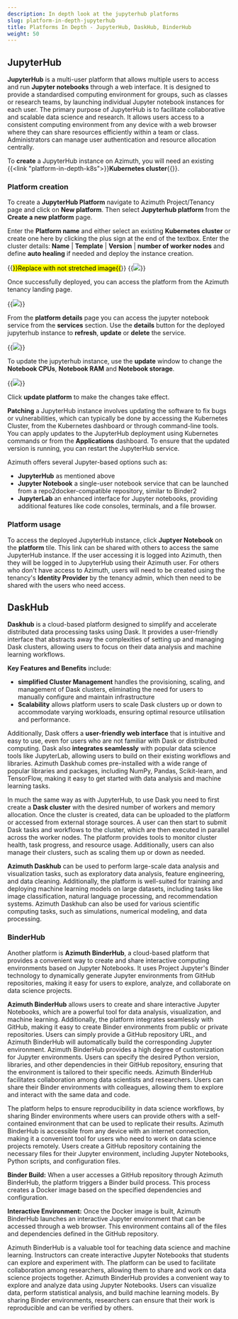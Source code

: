 ```yaml
---
description: In depth look at the jupyterhub platforms
slug: platform-in-depth-jupyterhub
title: Platforms In Depth - JupyterHub, DaskHub, BinderHub
weight: 50
---
```


## JupyterHub

**JupyterHub** is a multi-user platform that allows multiple users to access and run **Jupyter notebooks** through a web interface.
It is designed to provide a standardised computing environment for groups, such as classes or research teams, by launching individual
Jupyter notebook instances for each user. The primary purpose of JupyterHub is to facilitate collaborative and scalable data science and
research. It allows users access to a consistent computing environment from any device with a web browser where they can share resources
efficiently within a team or class. Administrators can manage user authentication and resource allocation centrally.

To **create** a JupyterHub instance on Azimuth, you will need an existing {{<link "platform-in-depth-k8s">}}**Kubernetes cluster**{{</link>}}.

### Platform creation

To create a **JupyterHub Platform** navigate to Azimuth Project/Tenancy page and click on **New platform**. Then select **Jupyterhub platform** from the **Create a new platform** page.

Enter the **Platform name** and either select an existing **Kubernetes cluster** or create one here by clicking the plus sign at the end of the textbox. Enter the cluster details: **Name** | **Template** | **Version** | **number of worker nodes** and define **auto healing** if needed and deploy the instance creation.

{{<mark>}}Replace with not stretched image{{</mark>}}
{{<image src="img/docs/azimuth-images/azimuth-jupyterhub-details.jpg" caption="New Jupyterhub platform details" wrapper="col-6 mx-auto text-center">}}

Once successfully deployed, you can access the platform from the Azimuth tenancy landing page.

{{<image src="img/docs/azimuth-images/azimuth-jupyterhub-and-cluster-deployed.jpg" caption="jupyterhub deployment complete" wrapper="col-9 mx-auto text-center">}}

From the **platform details** page you can access the jupyter notebook service from the **services** section. Use the **details** button for the deployed jupyterhub instance  to **refresh**, **update** or **delete** the service.
  
{{<image src="img/docs/azimuth-images/azimuth-jupyterhub-platform-details-page.jpg" caption="jupyterhub details" wrapper="col-9 mx-auto text-center">}}

To update the jupyterhub instance, use the **update** window to change the **Notebook CPUs**, **Notebook RAM** and **Notebook storage**.

{{<image src="img/docs/azimuth-images/azimututh-jupyterhub-update.jpg" caption="jupyterhub update" wrapper="col-6 mx-auto text-center">}}

Click **update platform** to make the changes take effect.

**Patching** a JupyterHub instance involves updating the software to fix bugs or vulnerabilities, which can typically be done by accessing the Kubernetes Cluster, from the Kubernetes dashboard or through command-line tools. You can apply updates to the JupyterHub deployment using Kubernetes commands or from the **Applications** dashboard. To ensure that the updated version is running, you can restart the JupyterHub service.

Azimuth offers several Jupyter-based options such as:

- **JupyterHub** as mentioned above
- **Jupyter Notebook** a single-user notebook service that can be launched from a repo2docker-compatible repository, similar to Binder2
- **JupyterLab** an enhanced interface for Jupyter notebooks, providing additional features like code consoles, terminals, and a file browser.

### Platform usage

To access the deployed JupyterHub instance, click **Juptyer Notebook** on the **platform** tile. This link can be shared with others to access the same JupyterHub instance. If the user accessing it is logged into Azimuth, then they will be logged in to JupyterHub using their Azimuth user. For others who don't have access to Azimuth, users will need to be created using the tenancy's **Identity Provider** by the tenancy admin, which then need to be shared with the users who need access.

## DaskHub

**Daskhub** is a cloud-based platform designed to simplify and accelerate distributed data processing tasks using Dask. It provides a user-friendly interface that abstracts away the complexities of setting up and managing Dask clusters, allowing users to focus on their data analysis and machine learning workflows.

**Key Features and Benefits** include:

- **simplified Cluster Management** handles the provisioning, scaling, and management of Dask clusters, eliminating the need for users to manually configure and maintain infrastructure
- **Scalability** allows platform users to scale Dask clusters up or down to accommodate varying workloads, ensuring optimal resource utilisation and performance.

Additionally, Dask offers a **user-friendly web interface** that is intuitive and easy to use, even for users who are not familiar with Dask or distributed computing. Dask also **integrates seamlessly** with popular data science tools like JupyterLab, allowing users to build on their existing workflows and libraries. Azimuth Daskhub comes pre-installed with a wide range of popular libraries and packages, including NumPy, Pandas, Scikit-learn, and TensorFlow, making it easy to get started with data analysis and machine learning tasks.

In much the same way as with JupyterHub, to use Dask you need to first create a **Dask cluster** with the desired number of workers and memory allocation. Once the cluster is created, data can be uploaded to the platform or accessed from external storage sources. A user can then start to submit Dask tasks and workflows to the cluster, which are then executed in parallel across the worker nodes. The platform provides tools to monitor cluster health, task progress, and resource usage. Additionally, users can also manage their clusters, such as scaling them up or down as needed.

**Azimuth Daskhub** can be used to perform large-scale data analysis and visualization tasks, such as exploratory data analysis, feature engineering, and data cleaning. Additionally, the platform is well-suited for training and deploying machine learning models on large datasets, including tasks like image classification, natural language processing, and recommendation systems. Azimuth Daskhub can also be used for various scientific computing tasks, such as simulations, numerical modeling, and data processing.

### BinderHub

Another platform is **Azimuth BinderHub**, a cloud-based platform that provides a convenient way to create and share interactive computing environments based on Jupyter Notebooks. It uses Project Jupyter's Binder technology to dynamically generate Jupyter environments from GitHub repositories, making it easy for users to explore, analyze, and collaborate on data science projects.

**Azimuth BinderHub** allows users to create and share interactive Jupyter Notebooks, which are a powerful tool for data analysis, visualization, and machine learning. Additionally, the platform integrates seamlessly with GitHub, making it easy to create Binder environments from public or private repositories. Users can simply provide a GitHub repository URL, and Azimuth BinderHub will automatically build the corresponding Jupyter environment. Azimuth BinderHub provides a high degree of customization for Jupyter environments. Users can specify the desired Python version, libraries, and other dependencies in their GitHub repository, ensuring that the environment is tailored to their specific needs. Azimuth BinderHub facilitates collaboration among data scientists and researchers. Users can share their Binder environments with colleagues, allowing them to explore and interact with the same data and code.

The platform helps to ensure reproducibility in data science workflows, by sharing Binder environments where users can provide others with a self-contained environment that can be used to replicate their results. Azimuth BinderHub is accessible from any device with an internet connection, making it a convenient tool for users who need to work on data science projects remotely. Users create a GitHub repository containing the necessary files for their Jupyter environment, including Jupyter Notebooks, Python scripts, and configuration files.

**Binder Build:** When a user accesses a GitHub repository through Azimuth BinderHub, the platform triggers a Binder build process. This process creates a Docker image based on the specified dependencies and configuration.

**Interactive Environment:** Once the Docker image is built, Azimuth BinderHub launches an interactive Jupyter environment that can be accessed through a web browser. This environment contains all of the files and dependencies defined in the GitHub repository.

Azimuth BinderHub is a valuable tool for teaching data science and machine learning. Instructors can create interactive Jupyter Notebooks that students can explore and experiment with. The platform can be used to facilitate collaboration among researchers, allowing them to share and work on data science projects together. Azimuth BinderHub provides a convenient way to explore and analyze data using Jupyter Notebooks.
Users can visualize data, perform statistical analysis, and build machine learning models. By sharing Binder environments, researchers can ensure that their work is reproducible and can be verified by others.
